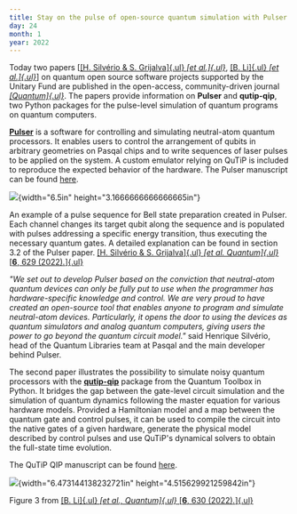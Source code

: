 ```yaml
---
title: Stay on the pulse of open-source quantum simulation with Pulser and QuTiP
day: 24
month: 1
year: 2022
---
```


Today two papers \[[[H. Silvério & S. Grijalva]{.ul} *[et
al.]{.ul}*](https://quantum-journal.org/papers/q-2022-01-24-629/), [[B.
Li]{.ul} *[et
al.]{.ul}*](https://quantum-journal.org/papers/q-2022-01-24-630/)\] on
quantum open source software projects supported by the Unitary Fund are
published in the open-access, community-driven journal
[*[Quantum]{.ul}*](https://quantum-journal.org/). The papers provide
information on **Pulser** and **qutip-qip**, two Python packages for the
pulse-level simulation of quantum programs on quantum computers.

[**Pulser**](https://github.com/pasqal-io/Pulser) is a software
for controlling and simulating neutral-atom quantum processors. It
enables users to control the arrangement of qubits in arbitrary
geometries on Pasqal chips and to write sequences of laser pulses to be
applied on the system. A custom emulator relying on QuTiP is included to
reproduce the expected behavior of the hardware. The Pulser manuscript
can be found
[here](https://quantum-journal.org/papers/q-2022-01-24-629/).

![](../../images/pulser.png){width="6.5in" height="3.1666666666666665in"}

An example of a pulse sequence for Bell state preparation created in
Pulser. Each channel changes its target qubit along the sequence and is
populated with pulses addressing a specific energy transition, thus
executing the necessary quantum gates. A detailed explanation can be
found in section 3.2 of the Pulser paper. [[H. Silvério & S.
Grijalva]{.ul} *[et al. Quantum]{.ul}* [**6**, 629
(2022)*.*]{.ul}](https://quantum-journal.org/papers/q-2022-01-24-629/)

*"We set out to develop Pulser based on the conviction that neutral-atom
quantum devices can only be fully put to use when the programmer has
hardware-specific knowledge and control. We are very proud to have
created an open-source tool that enables anyone to program and simulate
neutral-atom devices. Particularly, it opens the door to using the
devices as quantum simulators and analog quantum computers, giving users
the power to go beyond the quantum circuit model."* said Henrique
Silvério, head of the Quantum Libraries team at Pasqal and the main
developer behind Pulser.

The second paper illustrates the possibility to simulate noisy quantum
processors with the
[**qutip-qip**](https://github.com/qutip/qutip-qip/) package from
the Quantum Toolbox in Python. It bridges the gap between the gate-level
circuit simulation and the simulation of quantum dynamics following the
master equation for various hardware models. Provided a Hamiltonian
model and a map between the quantum gate and control pulses, it can be
used to compile the circuit into the native gates of a given hardware,
generate the physical model described by control pulses and use QuTiP\'s
dynamical solvers to obtain the full-state time evolution.

The QuTiP QIP manuscript can be found
[here](https://quantum-journal.org/papers/q-2022-01-24-630/).

![](../../images/qutip-qip.png){width="6.473144138232721in"
height="4.515629921259842in"}

Figure 3 from [[B. Li]{.ul} *[et al., Quantum]{.ul}* [**6**, 630
(2022)*.*]{.ul}](https://quantum-journal.org/papers/q-2022-01-24-630/)